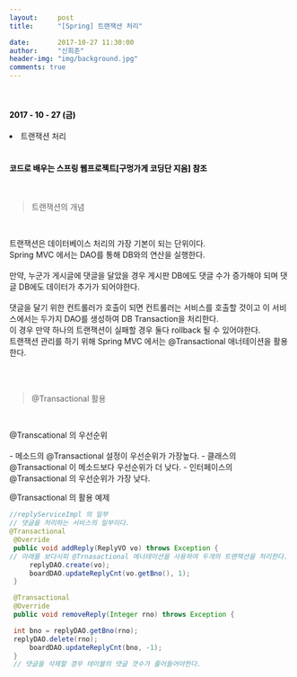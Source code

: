 ```yaml
---
layout:     post
title:      "[Spring] 트랜잭션 처리"

date:       2017-10-27 11:30:00
author:     "신희준"
header-img: "img/background.jpg"
comments: true
---
```


<head>
 <meta property="og:type" content="website">
 <meta property="og:title" content="스프링 (Spring) 트랜잭션 (병행 제어)">
 <meta property="og:description" content="스프링 (Spring) 트랜잭션 (병행 제어)">
 <meta property="og:url" content="http://shj7242.github.io/2017/10/27/Spring18/">

 <meta name="twitter:card" content="summary">
  <meta name="twitter:title" content="스프링 (Spring) 트랜잭션 (병행 제어)">
  <meta name="twitter:description" content="스프링 (Spring) 트랜잭션 (병행 제어)">
  <meta name="FACEBOOK:domain" content="http://shj7242.github.io/2017/10/27/Spring18/">
  <meta name="facebook:card" content="summary">
   <meta name="facebook:title" content="스프링 (Spring) 트랜잭션 (병행 제어)">
   <meta name="facebook:description" content="스프링 (Spring) 트랜잭션 (병행 제어)">
   <meta name="facebook:domain" content="http://shj7242.github.io/2017/10/27/Spring18/">


 </head>


<br>
<H4 style ="font-weight:bold; color : black">2017 - 10 - 27 (금)</H4>
<li>트랜잭션 처리</li>

<br>
<H4 style ="font-weight:bold; color:black;">코드로 배우는 스프링 웹프로젝트[구멍가게 코딩단 지음] 참조</H4>
<br>


>트랜잭션의 개념

<br>
<p style = "font-size:14px">
트랜잭션은 데이터베이스 처리의 가장 기본이 되는 단위이다.
<br>
Spring MVC 에서는 DAO를 통해 DB와의 연산을 실행한다.
<br><br>
만약,  누군가 게시글에 댓글을 달았을 경우 게시판 DB에도 댓글 수가 증가해야 되며 댓글 DB에도 데이터가 추가가 되어야한다.
<br><br>
댓글을 달기 위한 컨트롤러가 호출이 되면 컨트롤러는 서비스를 호출할 것이고 이 서비스에서는 두가지 DAO를 생성하여 DB Transaction을 처리한다.
<br>
 이 경우 만약 하나의 트랜잭션이 실패할 경우 둘다 rollback 될 수 있어야한다.
<br>
트랜잭션 관리를 하기 위해 Spring MVC 에서는 @Transactional 애너테이션을 활용한다.
</p>
<br>
<br>

>@Transactional 활용

<br>
<p style= "font-size:14px">
@Transcational 의 우선순위
<br>
<br>
- 메소드의 @Transactional 설정이 우선순위가 가장높다.
- 클래스의 @Transactional 이 메소드보다 우선순위가 더 낮다.
- 인터페이스의 @Transactional 의 우선순위가 가장 낮다.

@Transactional 의 활용 예제
</p>

~~~java
//replyServiceImpl 의 일부
// 댓글을 처리하는 서비스의 일부이다.
@Transactional
 @Override
 public void addReply(ReplyVO vo) throws Exception {
// 아래를 보다시피 @Trnasactional 에너테이션을 사용하여 두개의 트랜잭션을 처리한다.
	 replyDAO.create(vo);
	 boardDAO.updateReplyCnt(vo.getBno(), 1);
 }

 @Transactional
 @Override
 public void removeReply(Integer rno) throws Exception {

 int bno = replyDAO.getBno(rno);
 replyDAO.delete(rno);
	 boardDAO.updateReplyCnt(bno, -1);
 }
 // 댓글을 삭제할 경우 테이블의 댓글 갯수가 줄어들어야한다.
~~~
